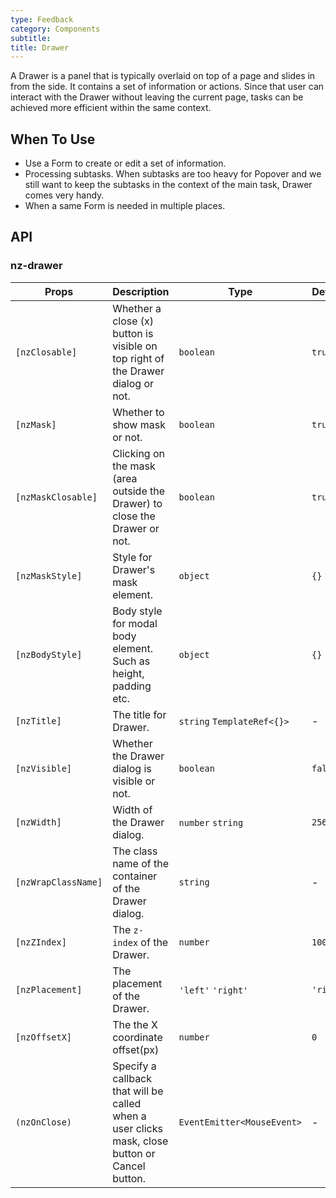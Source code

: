 ```yaml
---
type: Feedback
category: Components
subtitle:
title: Drawer
---
```


A Drawer is a panel that is typically overlaid on top of a page and slides in from the side. It contains a set of information or actions. Since that user can interact with the Drawer without leaving the current page, tasks can be achieved more efficient within the same context.

## When To Use

* Use a Form to create or edit a set of information.
* Processing subtasks. When subtasks are too heavy for Popover and we still want to keep the subtasks in the context of the main task, Drawer comes very handy.
* When a same Form is needed in multiple places.

## API

### nz-drawer

| Props | Description | Type | Default |
| --- | --- | --- | --- |
| `[nzClosable]` | Whether a close (x) button is visible on top right of the Drawer dialog or not. | `boolean` | `true` |
| `[nzMask]` | Whether to show mask or not. | `boolean` | `true` |
| `[nzMaskClosable]` | Clicking on the mask (area outside the Drawer) to close the Drawer or not. | `boolean` | `true` |
| `[nzMaskStyle]` | Style for Drawer's mask element. | `object` | `{}` |
| `[nzBodyStyle]` | Body style for modal body element. Such as height, padding etc. | `object` | `{}` |
| `[nzTitle]` | The title for Drawer. | `string`  `TemplateRef<{}>` | - |
| `[nzVisible]` | Whether the Drawer dialog is visible or not. | `boolean` | `false` |
| `[nzWidth]` | Width of the Drawer dialog. | `number` `string` | `256` |
| `[nzWrapClassName]` | The class name of the container of the Drawer dialog. | `string` | - |
| `[nzZIndex]` | The `z-index` of the Drawer. | `number` | `1000` |
| `[nzPlacement]` | The placement of the Drawer. | `'left'` `'right'` | `'right'` |
| `[nzOffsetX]` | The the X coordinate offset(px) | `number` | `0` |
| `(nzOnClose)` | Specify a callback that will be called when a user clicks mask, close button or Cancel button. | `EventEmitter<MouseEvent>` | - |
